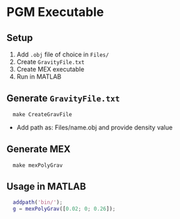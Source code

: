 # PGM Executable

## Setup

1. Add `.obj` file of choice in `Files/`      
2. Create `GravityFile.txt`
3. Create MEX executable
4. Run in MATLAB

## Generate `GravityFile.txt`
```
  make CreateGravFile
```
* Add path as: Files/name.obj and provide density value

## Generate MEX
```
  make mexPolyGrav
```

## Usage in MATLAB

```matlab
  addpath('bin/');
  g = mexPolyGrav([0.02; 0; 0.26]);
```
